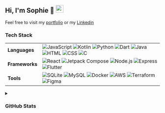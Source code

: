 ## Hi, I'm Sophie 👋 <img width="25px" src="https://cdn.jsdelivr.net/gh/devicons/devicon@latest/icons/linux/linux-original.svg" />

Feel free to visit my [portfolio](https://smstone0.github.io/) or my [Linkedin](https://www.linkedin.com/in/sophie-stone-/)

<h3>Tech Stack</h3>
<table>
  <tr>
    <td><b>Languages</b></td>
    <td>
      <div align="left">
        <img src="https://skillicons.dev/icons?i=js" alt="JavaScript" />
        <img src="https://skillicons.dev/icons?i=kotlin" alt="Kotlin" />
        <img src="https://skillicons.dev/icons?i=py" alt="Python" />
        <img src="https://skillicons.dev/icons?i=dart" alt="Dart" />
        <img src="https://skillicons.dev/icons?i=java" alt="Java" />
        <img src="https://skillicons.dev/icons?i=html" alt="HTML" />
        <img src="https://skillicons.dev/icons?i=css" alt="CSS" />
        <img src="https://skillicons.dev/icons?i=c" alt="C" />
      </div>
    </td>
  </tr>

  <tr>
    <td><b>Frameworks</b></td>
    <td>
      <div align="left">
        <img src="https://skillicons.dev/icons?i=react" alt="React" />
        <img src="https://go-skill-icons.vercel.app/api/icons?i=jetpackcompose" alt="Jetpack Compose"/>
        <img src="https://skillicons.dev/icons?i=nodejs" alt="Node.js" />
        <img src="https://skillicons.dev/icons?i=express" alt="Express" />
        <img src="https://skillicons.dev/icons?i=flutter" alt="Flutter" />
      </div>
    </td>
  </tr>

  <tr>
    <td><b>Tools</b></td>
    <td>
      <div align="left">
        <img src="https://skillicons.dev/icons?i=sqlite" alt="SQLite" />
        <img src="https://skillicons.dev/icons?i=mysql" alt="MySQL" />
        <img src="https://skillicons.dev/icons?i=docker" alt="Docker" />
        <img src="https://skillicons.dev/icons?i=aws" alt="AWS" />
        <img src="https://skillicons.dev/icons?i=terraform" alt="Terraform" />
        <img src="https://skillicons.dev/icons?i=figma" alt="Figma" />
      </div>
    </td>
  </tr>
</table>

<details>
    <summary><h3>GitHub Stats</h3></summary>
    <figure>
        <img src="https://github-readme-stats-smstone0.vercel.app/api/top-langs/?username=smstone0&theme=nightowl&layout=compact&include_private=true&cache_seconds=600&langs_count=8&hide_border=true&bg_color=00000000" />
    </figure>
</details>

<!--
**smstone0/smstone0** is a ✨ _special_ ✨ repository because its `README.md` (this file) appears on your GitHub profile.

Here are some ideas to get you started:

- 🔭 I’m currently working on ...
- 🌱 I’m currently learning ...
- 👯 I’m looking to collaborate on ...
- 🤔 I’m looking for help with ...
- 💬 Ask me about ...
- 📫 How to reach me: ...
- 😄 Pronouns: ...
- ⚡ Fun fact: ...
-->
